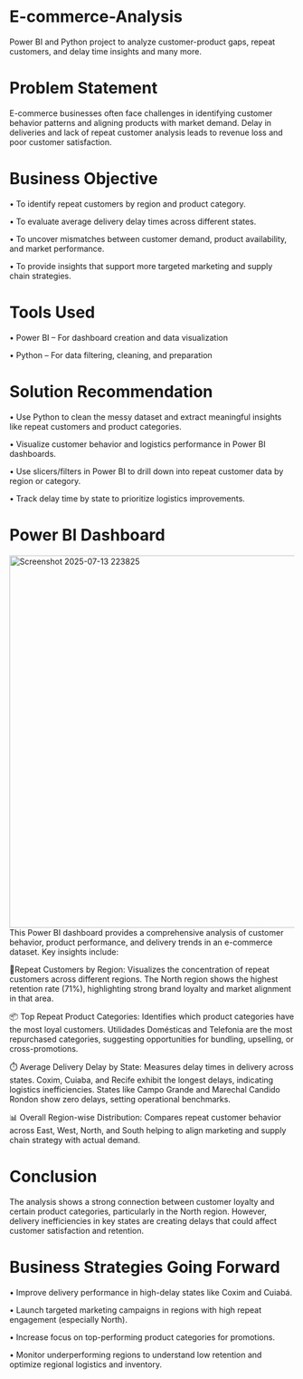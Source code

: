 # E-commerce-Analysis
Power BI and Python project to analyze customer-product gaps, repeat customers, and delay time insights and many more.
# Problem Statement
E-commerce businesses often face challenges in identifying customer behavior patterns and aligning products with market demand.
Delay in deliveries and lack of repeat customer analysis leads to revenue loss and poor customer satisfaction.
# Business Objective
• To identify repeat customers by region and product category.

• To evaluate average delivery delay times across different states.

• To uncover mismatches between customer demand, product availability, and market performance.

• To provide insights that support more targeted marketing and supply chain strategies.
# Tools Used
• Power BI – For dashboard creation and data visualization

• Python – For data filtering, cleaning, and preparation
#  Solution Recommendation
• Use Python to clean the messy dataset and extract meaningful insights like repeat customers and product categories.

• Visualize customer behavior and logistics performance in Power BI dashboards.

• Use slicers/filters in Power BI to drill down into repeat customer data by region or category.

• Track delay time by state to prioritize logistics improvements.
# Power BI Dashboard
<img width="1164" height="657" alt="Screenshot 2025-07-13 223825" src="https://github.com/user-attachments/assets/abadeca9-1024-47b6-80a7-8a495b016172" />
This Power BI dashboard provides a comprehensive analysis of customer behavior, product performance, and delivery trends in an e-commerce dataset. Key insights include:

📍Repeat Customers by Region:
Visualizes the concentration of repeat customers across different regions. The North region shows the highest retention rate (71%), highlighting strong brand loyalty and market alignment in that area.

📦 Top Repeat Product Categories:
Identifies which product categories have the most loyal customers. Utilidades Domésticas and Telefonia are the most repurchased categories, suggesting opportunities for bundling, upselling,
or cross-promotions.

⏱️ Average Delivery Delay by State:
Measures delay times in delivery across states. Coxim, Cuiaba, and Recife exhibit the longest delays, indicating logistics inefficiencies. States like Campo Grande and Marechal Candido Rondon show zero delays, setting operational benchmarks.

📊 Overall Region-wise Distribution:
Compares repeat customer behavior across East, West, North, and South helping to align marketing and supply chain strategy with actual demand.
# Conclusion
The analysis shows a strong connection between customer loyalty and certain product categories, particularly in the North region. However, delivery inefficiencies in key states are creating delays that could affect customer satisfaction and retention.
# Business Strategies Going Forward
• Improve delivery performance in high-delay states like Coxim and Cuiabá.

• Launch targeted marketing campaigns in regions with high repeat engagement (especially North).

• Increase focus on top-performing product categories for promotions.

• Monitor underperforming regions to understand low retention and optimize regional logistics and inventory.












